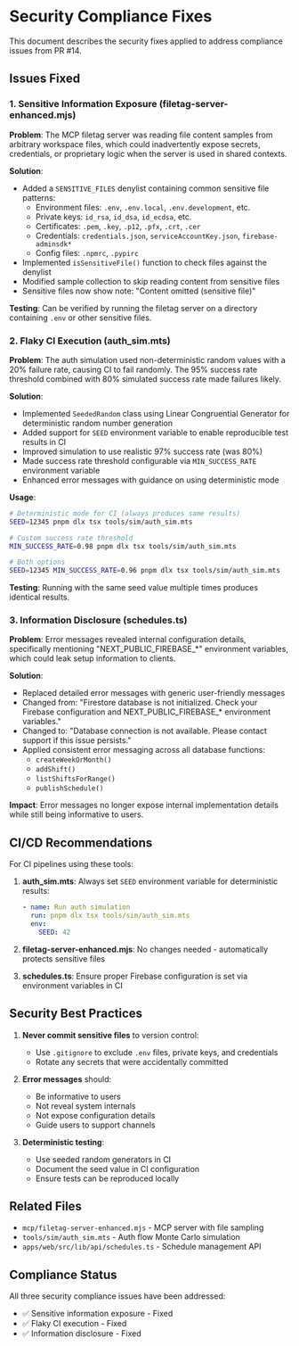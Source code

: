 # Security Compliance Fixes

This document describes the security fixes applied to address compliance issues from PR #14.

## Issues Fixed

### 1. Sensitive Information Exposure (filetag-server-enhanced.mjs)

**Problem**: The MCP filetag server was reading file content samples from arbitrary workspace files, which could inadvertently expose secrets, credentials, or proprietary logic when the server is used in shared contexts.

**Solution**: 
- Added a `SENSITIVE_FILES` denylist containing common sensitive file patterns:
  - Environment files: `.env`, `.env.local`, `.env.development`, etc.
  - Private keys: `id_rsa`, `id_dsa`, `id_ecdsa`, etc.
  - Certificates: `.pem`, `.key`, `.p12`, `.pfx`, `.crt`, `.cer`
  - Credentials: `credentials.json`, `serviceAccountKey.json`, `firebase-adminsdk*`
  - Config files: `.npmrc`, `.pypirc`
- Implemented `isSensitiveFile()` function to check files against the denylist
- Modified sample collection to skip reading content from sensitive files
- Sensitive files now show note: "Content omitted (sensitive file)"

**Testing**: Can be verified by running the filetag server on a directory containing `.env` or other sensitive files.

### 2. Flaky CI Execution (auth_sim.mts)

**Problem**: The auth simulation used non-deterministic random values with a 20% failure rate, causing CI to fail randomly. The 95% success rate threshold combined with 80% simulated success rate made failures likely.

**Solution**:
- Implemented `SeededRandom` class using Linear Congruential Generator for deterministic random number generation
- Added support for `SEED` environment variable to enable reproducible test results in CI
- Improved simulation to use realistic 97% success rate (was 80%)
- Made success rate threshold configurable via `MIN_SUCCESS_RATE` environment variable
- Enhanced error messages with guidance on using deterministic mode

**Usage**:
```bash
# Deterministic mode for CI (always produces same results)
SEED=12345 pnpm dlx tsx tools/sim/auth_sim.mts

# Custom success rate threshold
MIN_SUCCESS_RATE=0.98 pnpm dlx tsx tools/sim/auth_sim.mts

# Both options
SEED=12345 MIN_SUCCESS_RATE=0.96 pnpm dlx tsx tools/sim/auth_sim.mts
```

**Testing**: Running with the same seed value multiple times produces identical results.

### 3. Information Disclosure (schedules.ts)

**Problem**: Error messages revealed internal configuration details, specifically mentioning "NEXT_PUBLIC_FIREBASE_*" environment variables, which could leak setup information to clients.

**Solution**:
- Replaced detailed error messages with generic user-friendly messages
- Changed from: "Firestore database is not initialized. Check your Firebase configuration and NEXT_PUBLIC_FIREBASE_* environment variables."
- Changed to: "Database connection is not available. Please contact support if this issue persists."
- Applied consistent error messaging across all database functions:
  - `createWeekOrMonth()`
  - `addShift()`
  - `listShiftsForRange()`
  - `publishSchedule()`

**Impact**: Error messages no longer expose internal implementation details while still being informative to users.

## CI/CD Recommendations

For CI pipelines using these tools:

1. **auth_sim.mts**: Always set `SEED` environment variable for deterministic results:
   ```yaml
   - name: Run auth simulation
     run: pnpm dlx tsx tools/sim/auth_sim.mts
     env:
       SEED: 42
   ```

2. **filetag-server-enhanced.mjs**: No changes needed - automatically protects sensitive files

3. **schedules.ts**: Ensure proper Firebase configuration is set via environment variables in CI

## Security Best Practices

1. **Never commit sensitive files** to version control:
   - Use `.gitignore` to exclude `.env` files, private keys, and credentials
   - Rotate any secrets that were accidentally committed

2. **Error messages** should:
   - Be informative to users
   - Not reveal system internals
   - Not expose configuration details
   - Guide users to support channels

3. **Deterministic testing**:
   - Use seeded random generators in CI
   - Document the seed value in CI configuration
   - Ensure tests can be reproduced locally

## Related Files

- `mcp/filetag-server-enhanced.mjs` - MCP server with file sampling
- `tools/sim/auth_sim.mts` - Auth flow Monte Carlo simulation
- `apps/web/src/lib/api/schedules.ts` - Schedule management API

## Compliance Status

All three security compliance issues have been addressed:
- ✅ Sensitive information exposure - Fixed
- ✅ Flaky CI execution - Fixed
- ✅ Information disclosure - Fixed
